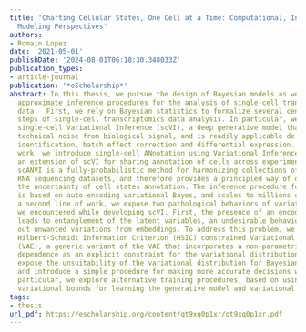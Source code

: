 ```yaml
---
title: 'Charting Cellular States, One Cell at a Time: Computational, Inferential and
  Modeling Perspectives'
authors:
- Romain Lopez
date: '2021-05-01'
publishDate: '2024-08-01T06:18:30.348033Z'
publication_types:
- article-journal
publication: '*eScholarship*'
abstract: In this thesis, we pursue the design of Bayesian models as well as large-scale
  approximate inference procedures for the analysis of single-cell transcriptomics
  data.  First, we rely on Bayesian statistics to formalize several central algorithmic
  steps of single-cell transcriptomics data analysis. In particular, we introduce
  single-cell Variational Inference (scVI), a deep generative model that separates
  technical noise from biological signal, and is readily applicable de novo cell type
  identification, batch effect correction and differential expression. As a follow-up
  work, we introduce single-cell ANnotation using Variational Inference (scANVI),
  an extension of scVI for sharing annotation of cells across experimental conditions.
  scANVI is a fully-probabilistic method for harmonizing collections of single-cell
  RNA sequencing datasets, and therefore provides a principled way of quantifying
  the uncertainty of cell states annotation. The inference procedure for both methods
  is based on auto-encoding variational Bayes, and scales to millions of cells.    In
  a second line of work, we expose two pathological behaviors of variational inference
  we encountered while developing scVI. First, the presence of an encoder network
  leads to entanglement of the latent variables, an undesirable behavior for factoring
  out unwanted variations from embeddings. To address this problem, we introduce the
  Hilbert-Schmidt Information Criterion (HSIC) constrained Variational Autoencoder
  (VAE), a generic variant of the VAE that incorporates a non-parametric measure of
  dependence as an explicit constraint for the variational distribution. Second, we
  expose the unsuitability of the variational distribution for Bayesian decision-making
  and introduce a simple procedure for making more accurate decisions with VAEs. In
  particular, we explore alternative training procedures, based on using separate
  variational bounds for learning the generative model and variational posterior.
tags:
- thesis
url_pdf: https://escholarship.org/content/qt9xq0p1xr/qt9xq0p1xr.pdf
---
```

